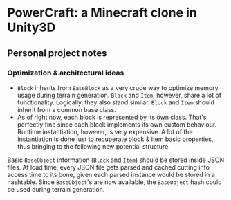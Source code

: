 # PowerCraft: a Minecraft clone in Unity3D

## Personal project notes

### Optimization & architectural ideas

- `Block` inherits from `BaseBlock` as a very crude way to optimize memory usage during terrain generation. `Block` and `Item`, however, share a lot of functionality. Logically, they also stand similar. `Block` and `Item` should inherit from a common base class.
- As of right now, each block is represented by its own class. That's perfectly fine since each block implements its own custom behaviour. Runtime instantiation, however, is very expensive. A lot of the instantiation is done just to recuperate block & item basic properties, thus bringing to the following new potential structure.

Basic `BaseObject` information (`Block` and `Item`) should be stored inside JSON files. At load time, every JSON file gets parsed and cached cutting info access time to its bone, given each parsed instance would be stored in a hashtable.
Since `BaseObject`'s are now available, the `BaseObject` hash could be used during terrain generation.
